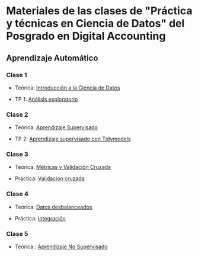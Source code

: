 # Materiales de las clases de "Práctica y técnicas en Ciencia de Datos" del Posgrado en Digital Accounting

## Aprendizaje Automático

### Clase 1

- Teórica: [Introducción a la Ciencia de Datos](https://pamelapairo.github.io/clases_pda/ML/intro.html#/title-slide)

- TP 1: [Análisis exploratorio](https://pamelapairo.github.io/clases_pda/ML/01_tp.html)

### Clase 2

- Teórica: [Aprendizaje Supervisado](https://pamelapairo.github.io/clases_pda/ML/02_supervisado.html)

- TP 2: [Aprendizaje supervisado con Tidymodels](https://pamelapairo.github.io/clases_pda/ML/02_tp_supervisado.html)

### Clase 3

- Teórica: [Métricas y Validación Cruzada](https://pamelapairo.github.io/clases_pda/ML/03_metricas_crossval.html)

- Práctica: [Validación cruzada](https://pamelapairo.github.io/clases_pda/ML/03_tp_metricas_crossval.html)

### Clase 4

- Teórica: [Datos desbalanceados](https://pamelapairo.github.io/clases_pda/ML/04_datos_desbalaceados.html)

- Práctica: [Integración](https://pamelapairo.github.io/clases_pda/ML/04_tp_datos_desbalanceados.html)

### Clase 5

- Teórica : [Aprendizaje No Supervisado](https://pamelapairo.github.io/clases_pda/ML/05_aprendizaje_no_supervisado.html)